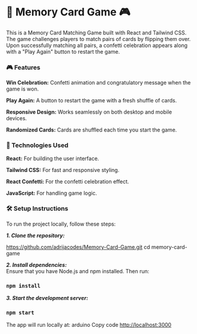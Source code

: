 # 🍎 Memory Card Game 🎮

This is a Memory Card Matching Game built with React and Tailwind CSS. The game challenges players to match pairs of cards by flipping them over. Upon successfully matching all pairs, a confetti celebration appears along with a "Play Again" button to restart the game.

### 🎮 Features

**Win Celebration:** Confetti animation and congratulatory message when the game is won.

**Play Again:** A button to restart the game with a fresh shuffle of cards.

**Responsive Design:** Works seamlessly on both desktop and mobile devices.

**Randomized Cards:** Cards are shuffled each time you start the game.

### 🚀 Technologies Used

**React:** For building the user interface.

**Tailwind CSS:** For fast and responsive styling.

**React Confetti:** For the confetti celebration effect.

**JavaScript:** For handling game logic.

### 🛠️ Setup Instructions

To run the project locally, follow these steps:

***1. Clone the repository:***

https://github.com/adrijacodes/Memory-Card-Game.git
cd memory-card-game

***2. Install dependencies:***  
Ensure that you have Node.js and npm installed. Then run:


### `npm install`

***3. Start the development server:***

### `npm start`
The app will run locally at:
arduino
Copy code
[http://localhost:3000](http://localhost:3000)



